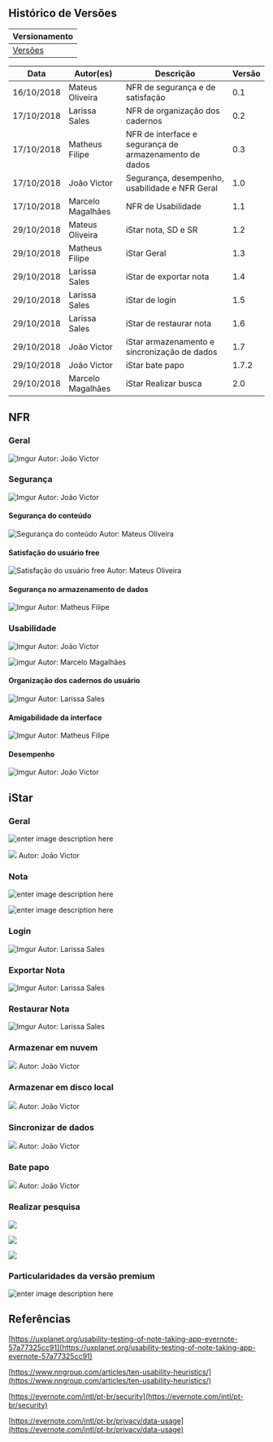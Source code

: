 

## Histórico de Versões

|Versionamento|
|-------|
|[Versões](https://requisitos-2018-2-evernote.github.io/Evernote/Modelagem4-versões) |

 |Data| Autor(es) |Descrição| Versão|
 |--|--|--|--|
 | 16/10/2018 | Mateus Oliveira  | NFR de segurança e de satisfação | 0.1 |
 | 17/10/2018 | Larissa Sales | NFR de organização dos cadernos | 0.2 |
 | 17/10/2018 | Matheus Filipe | NFR de interface e segurança de armazenamento de dados | 0.3 |
 | 17/10/2018 | João Victor | Segurança, desempenho, usabilidade e NFR Geral | 1.0|
 | 17/10/2018 | Marcelo Magalhães | NFR de Usabilidade | 1.1 |
 | 29/10/2018 | Mateus Oliveira| iStar nota, SD e SR | 1.2 |
 | 29/10/2018 | Matheus Filipe | iStar Geral|1.3|
 | 29/10/2018 | Larissa Sales | iStar de exportar nota | 1.4 |
 | 29/10/2018 | Larissa Sales | iStar de login | 1.5 |
 | 29/10/2018 | Larissa Sales | iStar de restaurar nota | 1.6 |
 | 29/10/2018 | João Victor | iStar armazenamento e sincronização de dados | 1.7 |
 | 29/10/2018 | João Victor | iStar bate papo | 1.7.2 |
 | 29/10/2018 | Marcelo Magalhães | iStar Realizar busca | 2.0 |




## NFR

### Geral
![Imgur](https://i.imgur.com/hICZgwT.jpg)
Autor: João Victor

### Segurança
![Imgur](https://i.imgur.com/1YSqujo.jpg)
Autor: João Victor

#### Segurança do conteúdo
![Segurança do conteúdo](https://i.imgur.com/DZiVsXy.png)
Autor: Mateus Oliveira

#### Satisfação do usuário free
![Satisfação do usuário free](https://i.imgur.com/HvIosgP.png)
Autor: Mateus Oliveira

#### Segurança no armazenamento de dados
![Imgur](https://i.imgur.com/fVhsG4j.jpg)
Autor: Matheus Filipe

### Usabilidade
![Imgur](https://i.imgur.com/yFzCSGQ.jpg)
Autor: João Victor

![imgur](https://i.imgur.com/J99s7Nl.png)
Autor: Marcelo Magalhães

#### Organização dos cadernos do usuário
![Imgur](https://i.imgur.com/FTyDMtR.jpg)
Autor: Larissa Sales


#### Amigabilidade da interface
![Imgur](https://i.imgur.com/013HZBS.jpg)
Autor: Matheus Filipe

#### Desempenho
![Imgur](https://i.imgur.com/Ez9PBPY.jpg)
Autor: João Victor

## iStar

### Geral

![enter image description here](https://i.imgur.com/81ivaaf.jpg)

![](https://i.imgur.com/SBOuWzK.png)
Autor: João Victor

### Nota

![enter image description here](https://i.imgur.com/VYNDkO1.png)

![enter image description here](https://i.imgur.com/hySobTH.png)

### Login

![Imgur](https://i.imgur.com/Nl7ftNu.png)
Autor: Larissa Sales

### Exportar Nota

![Imgur](https://i.imgur.com/IVM3fnd.png)
Autor: Larissa Sales

### Restaurar Nota

![Imgur](https://i.imgur.com/7R6KzeU.png)
Autor: Larissa Sales

### Armazenar em nuvem
![](https://i.imgur.com/rYRpboG.png)
Autor: João Victor

### Armazenar em disco local
![](https://i.imgur.com/kpOgcCF.png)
Autor: João Victor

### Sincronizar de dados

![](https://i.imgur.com/oAvIV7z.png)
Autor: João Victor

### Bate papo
![](https://i.imgur.com/0TnPuOd.png)
Autor: João Victor

### Realizar pesquisa

![](https://i.imgur.com/sDjtZqK.png)

![](https://i.imgur.com/BgR4duf.png)

![](https://i.imgur.com/DzgLTwc.png)

### Particularidades da versão premium
![enter image description here](https://i.imgur.com/sCGtOJg.jpg)


## Referências
[https://uxplanet.org/usability-testing-of-note-taking-app-evernote-57a77325cc91](https://uxplanet.org/usability-testing-of-note-taking-app-evernote-57a77325cc91)

[https://www.nngroup.com/articles/ten-usability-heuristics/](https://www.nngroup.com/articles/ten-usability-heuristics/)

[https://evernote.com/intl/pt-br/security](https://evernote.com/intl/pt-br/security)

[https://evernote.com/intl/pt-br/privacy/data-usage](https://evernote.com/intl/pt-br/privacy/data-usage)
